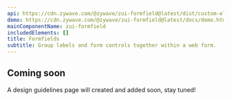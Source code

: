 ```yaml
---
api: https://cdn.zywave.com/@zywave/zui-formfield@latest/dist/custom-elements.json
demo: https://cdn.zywave.com/@zywave/zui-formfield@latest/docs/demo.html
mainComponentName: zui-formfield
includedElements: []
title: Formfields
subtitle: Group labels and form controls together within a web form.
---
```


## Coming soon

A design guidelines page will created and added soon, stay tuned!
